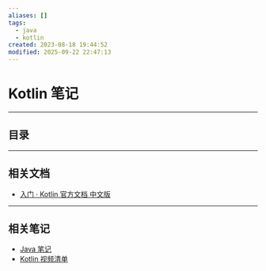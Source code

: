 ```yaml
---
aliases: []
tags:
  - java
  - kotlin
created: 2023-08-18 19:44:52
modified: 2025-09-22 22:47:13
---
```

# Kotlin 笔记

---

## 目录

---

## 相关文档

* [入门 · Kotlin 官方文档 中文版](https://book.kotlincn.net/text/getting-started.html)

---

## 相关笔记

* [Java 笔记](../Java_Note.md)
* [Kotlin 视频清单](Kotlin_Videos.md)

